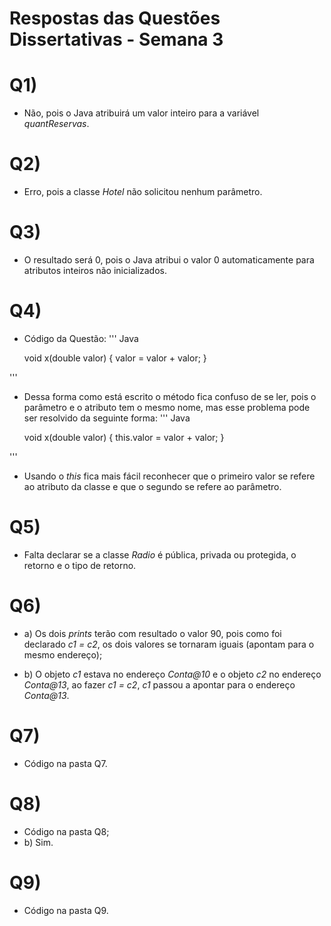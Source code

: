 # Respostas das Questões Dissertativas - Semana 3

# Q1)
- Não, pois o Java atribuirá um valor inteiro para a variável *quantReservas*.

# Q2)
- Erro, pois a classe *Hotel* não solicitou nenhum parâmetro.

# Q3)
- O resultado será 0, pois o Java atribui o valor 0 automaticamente para atributos inteiros não inicializados.

# Q4)
- Código da Questão:
''' Java

	void x(double valor) {
		valor = valor + valor;
	}

'''
- Dessa forma como está escrito o método fica confuso de se ler, pois o parâmetro e o atributo tem o mesmo nome, mas esse problema pode ser resolvido da seguinte forma:
''' Java

	void x(double valor) {
		this.valor = valor + valor;
	}

'''
- Usando o *this* fica mais fácil reconhecer que o primeiro valor se refere ao atributo da classe e que o segundo se refere ao parâmetro. 

# Q5)
- Falta declarar se a classe *Radio* é pública, privada ou protegida, o retorno e o tipo de retorno.

# Q6)
- a) Os dois *prints* terão com resultado o valor 90, pois como foi declarado *c1 = c2*, os dois valores se tornaram iguais (apontam para o mesmo endereço);

- b) O objeto *c1* estava no endereço *Conta@10* e o objeto *c2* no endereço *Conta@13*, ao fazer *c1 = c2*, *c1* passou a apontar para o endereço *Conta@13*.

# Q7)
- Código na pasta Q7.

# Q8)
- Código na pasta Q8;
- b) Sim.

# Q9)
- Código na pasta Q9.